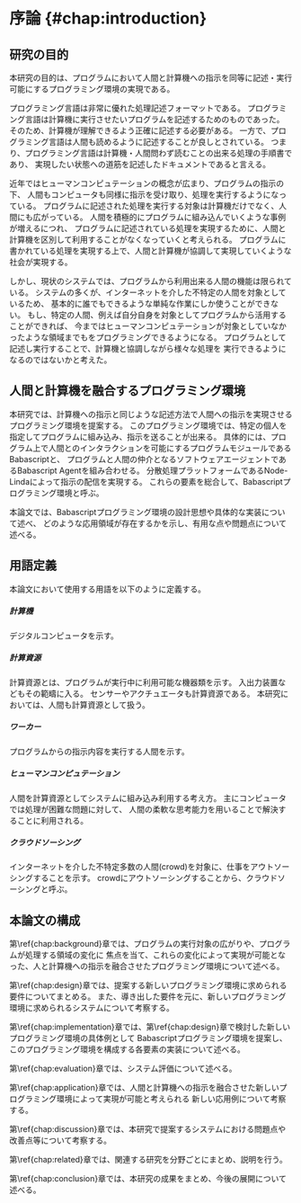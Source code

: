 # 序論 {#chap:introduction}

## 研究の目的

本研究の目的は、プログラムにおいて人間と計算機への指示を同等に記述・実行可能にするプログラミング環境の実現である。

プログラミング言語は非常に優れた処理記述フォーマットである。
プログラミング言語は計算機に実行させたいプログラムを記述するためのものであった。
そのため、計算機が理解できるよう正確に記述する必要がある。
一方で、プログラミング言語は人間も読めるように記述することが良しとされている。
つまり、プログラミング言語は計算機・人間問わず読むことの出来る処理の手順書であり、
実現したい状態への道筋を記述したドキュメントであると言える。

近年ではヒューマンコンピュテーションの概念が広まり、プログラムの指示の下、
人間もコンピュータも同様に指示を受け取り、処理を実行するようになっている。
プログラムに記述された処理を実行する対象は計算機だけでなく、人間にも広がっている。
人間を積極的にプログラムに組み込んでいくような事例が増えるにつれ、
プログラムに記述されている処理を実現するために、人間と計算機を区別して利用することがなくなっていくと考えられる。
プログラムに書かれている処理を実現する上で、人間と計算機が協調して実現していくような
社会が実現する。

しかし、現状のシステムでは、プログラムから利用出来る人間の機能は限られている。
システムの多くが、インターネットを介した不特定の人間を対象としているため、
基本的に誰でもできるような単純な作業にしか使うことができない。
もし、特定の人間、例えば自分自身を対象としてプログラムから活用することができれば、
今まではヒューマンコンピュテーションが対象としていなかったような領域までもをプログラミングできるようになる。
プログラムとして記述し実行することで、計算機と協調しながら様々な処理を
実行できるようになるのではないかと考えた。

## 人間と計算機を融合するプログラミング環境

本研究では、計算機への指示と同じような記述方法で人間への指示を実現させるプログラミング環境を提案する。
このプログラミング環境では、特定の個人を指定してプログラムに組み込み、指示を送ることが出来る。
具体的には、プログラム上で人間とのインタラクションを可能にするプログラムモジュールであるBabascriptと、
プログラムと人間の仲介となるソフトウェアエージェントであるBabascript Agentを組み合わせる。
分散処理プラットフォームであるNode-Lindaによって指示の配信を実現する。
これらの要素を総合して、Babascriptプログラミング環境と呼ぶ。

本論文では、Babascriptプログラミング環境の設計思想や具体的な実装について述べ、
どのような応用領域が存在するかを示し、有用な点や問題点について述べる。

<!-- ## 研究の動機と目的 -->

<!--
 - プログラムは非常に優れた処理記述フォーマットである
 - コンピュータに読めるように論理的に緻密に記述しなくてはならない
 - 一方で、人間にも読めるように書く必要がある
 - プログラムとは、ただコンピュータに対する命令を記述するだけのものではない
 - 実現させたい状態に至るまでの過程を記述するものだと考えられる。
 - さらに近年では、ヒューマンコンピュテーション等の概念が受け入れられつつある
 - 人間もコンピュータも関係なく、プログラムの指示の元、作業をこなすようになった

 - より人間とコンピュータが共生し、プログラムによって様々な処理を実行していく社会を実現したい
 - しかし、まだまだプログラムが記述出来る領域は狭い。
 - 例えば、プログラム上で人間を利用するようになっても、インターネットを介した不特定の人間が対象で、まだ演算装置としての役割が主である。
 - プログラムの元、人間を完全に活用することができれば、人間の仕事等も、コンピュータの支援を受けつつ
 - 実行できるようになる。

 - そこで、本研究では、人間と計算機への指示を対等に記述可能なプログラミング環境の実現を目的とする。
 - このプログラミング環境では、特定の人物を対象とすることができるため、実世界でのタスクなども記述可能だ。
 - 本提案を通して、プログラムの新たな可能性を模索する。

 -->

<!-- プログラムは非常に優れた処理記述フォーマットである。
コンピュータに対する処理命令を記述するためのものであるため、コンピュータが理解できるような、正確な記述が必要である。
一方で、プログラムは人間が書き、読むこともあるため、人間にとっての可読性も考えた上で記述しておかなければならない。
プログラムはコンピュータが実行しているだけで、本来は、実現したい状態への道筋を描いたドキュメントなのである。
プログラムという優れた媒体であらゆる処理を記述出来ればと考える。


近年では、ヒューマンコンピュテーションの概念が広まり、プログラムの指示の下、人間もコンピュータも同様に指示を受け取り作業を
こなすようになっている。
プログラム上において、人間とコンピュータの垣根は今後取り払われていくと考えられる。
人間とコンピュータが共生していく中で、プログラムによって様々な処理を実行していく社会が実現する。

しかし、現状のシステムでは、プログラムから利用出来る人間の機能は限られている。
システムの多くが、インターネットを介した不特定の人間を対象としているため、基本的に演算能力しか使うことが出来ない。
プログラムによって、特定の個人、例えば自分自身を完全に活用することができれば、今まではプログラムとして記述すると考えていなかったような
領域までもがプログラムで記述できるようになるだろう。


そこで、本研究では、人間と計算機への指示を対等に記述可能なプログラミング環境の実現を目的とする。
このプログラミング環境では、特定の人物を対象とすることができる。
そのため、実世界におけるタスクなどをプログラムで記述し、人間に実行させるということが可能となる。

本研究を通して、人間と計算機を計算資源とした新しいプログラムの可能性を模索する。 -->


## 用語定義

本論文において使用する用語を以下のように定義する。



##### 計算機

デジタルコンピュータを示す。


##### 計算資源

計算資源とは、プログラムが実行中に利用可能な機器類を示す。
入出力装置などもその範疇に入る。
センサーやアクチュエータも計算資源である。
本研究においては、人間も計算資源として扱う。

##### ワーカー

プログラムからの指示内容を実行する人間を示す。

##### ヒューマンコンピュテーション

人間を計算資源としてシステムに組み込み利用する考え方。
主にコンピュータでは処理が困難な問題に対して、
人間の柔軟な思考能力を用いることで解決することに利用される。

##### クラウドソーシング

インターネットを介した不特定多数の人間(crowd)を対象に、仕事をアウトソーシングすることを示す。
crowdにアウトソーシングすることから、クラウドソーシングと呼ぶ。

<!-- ##### ソフトウェアエージェント

ユーザとソフトウェアの -->

## 本論文の構成

第\ref{chap:background}章では、プログラムの実行対象の広がりや、プログラムが処理する領域の変化に
焦点を当て、これらの変化によって実現が可能となった、人と計算機への指示を融合させたプログラミング環境について述べる。

第\ref{chap:design}章では、提案する新しいプログラミング環境に求められる要件についてまとめる。
また、導き出した要件を元に、新しいプログラミング環境に求められるシステムについて考察する。

第\ref{chap:implementation}章では、第\ref{chap:design}章で検討した新しいプログラミング環境の具体例として
Babascriptプログラミング環境を提案し、このプログラミング環境を構成する各要素の実装について述べる。

第\ref{chap:evaluation}章では、システム評価について述べる。

第\ref{chap:application}章では、人間と計算機への指示を融合させた新しいプログラミング環境によって実現が可能と考えられる
新しい応用例について考察する。

第\ref{chap:discussion}章では、本研究で提案するシステムにおける問題点や改善点等について考察する。

第\ref{chap:related}章では、関連する研究を分野ごとにまとめ、説明を行う。

第\ref{chap:conclusion}章では、本研究の成果をまとめ、今後の展開について述べる。

